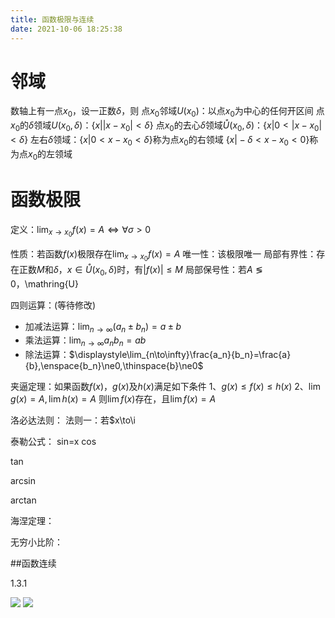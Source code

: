 ```yaml
---
title: 函数极限与连续
date: 2021-10-06 18:25:38
---
```


# 邻域

数轴上有一点$x_0$，设一正数$\delta$，则
点$x_0$邻域$U(x_0)$：以点$x_0$为中心的任何开区间
点$x_0$的$\delta$领域$U(x_0,\delta)$：$\{x\big||x-x_0|<\delta\}$
点$x_0$的去心$\delta$领域$\mathring{U}(x_0,\delta)$：$\{x\big|0<|x-x_0|<\delta\}$
左右$\delta$领域：$\{x\big|0<x-x_0<\delta\}$称为点$x_0$的右领域
$\{x\big|-\delta<x-x_0<0\}$称为点$x_0$的左领域

# 函数极限

定义：$\displaystyle\lim_{x\to{x_0}}f(x)=A\Leftrightarrow\forall\sigma>0$

性质：若函数$f(x)$极限存在$\displaystyle\lim_{x\to{x_0}}f(x)=A$
唯一性：该极限唯一
局部有界性：存在正数$M$和$\delta$，$x\in\mathring{U}(x_0,\delta)$时，有$|f(x)|\le{M}$
局部保号性：若$A\lessgtr0$，\mathring{U}

四则运算：(等待修改)
- 加减法运算：$\displaystyle\lim_{n\to\infty}(a_n\pm{b_n})=a\pm{b}$
- 乘法运算：$\displaystyle\lim_{n\to\infty}a_nb_n=ab$
- 除法运算：$\displaystyle\lim_{n\to\infty}\frac{a_n}{b_n}=\frac{a}{b},\enspace{b_n}\ne0,\thinspace{b}\ne0$

夹逼定理：如果函数$f(x)$，$g(x)$及$h(x)$满足如下条件
1、$g(x)\le{f(x)}\le{h(x)}$
2、$\lim{g(x)}=A,\lim{h(x)}=A$
则$\lim{f(x)}$存在，且$\lim{f(x)}=A$

洛必达法则：
法则一：若$x\to\i

泰勒公式：
sin=x
cos

tan

arcsin

arctan

海涅定理：

无穷小比阶：

##函数连续

1.3.1

![](./assets/IMG_20220608_205351.jpg)
![](./assets/IMG_20220608_205411.jpg)
